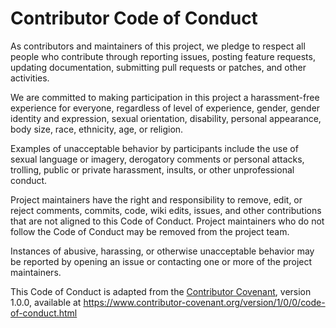 # Contributor Code of Conduct
As contributors and maintainers of this project, we pledge to respect all people who contribute through reporting issues, 
posting feature requests, updating documentation, submitting pull requests or patches, and other activities.

We are committed to making participation in this project a harassment-free experience for everyone, 
regardless of level of experience, gender, gender identity and expression, sexual orientation, disability, 
personal appearance, body size, race, ethnicity, age, or religion.

Examples of unacceptable behavior by participants include the use of sexual language or imagery, 
derogatory comments or personal attacks, trolling, public or private harassment, insults, or other unprofessional conduct.

Project maintainers have the right and responsibility to remove, edit, or reject comments, commits, 
code, wiki edits, issues, and other contributions that are not aligned to this Code of Conduct. 
Project maintainers who do not follow the Code of Conduct may be removed from the project team.

Instances of abusive, harassing, or otherwise unacceptable behavior may be reported by opening an issue or contacting 
one or more of the project maintainers.

This Code of Conduct is adapted from the [Contributor Covenant](http:contributor-covenant.org), 
version 1.0.0, available at https://www.contributor-covenant.org/version/1/0/0/code-of-conduct.html
